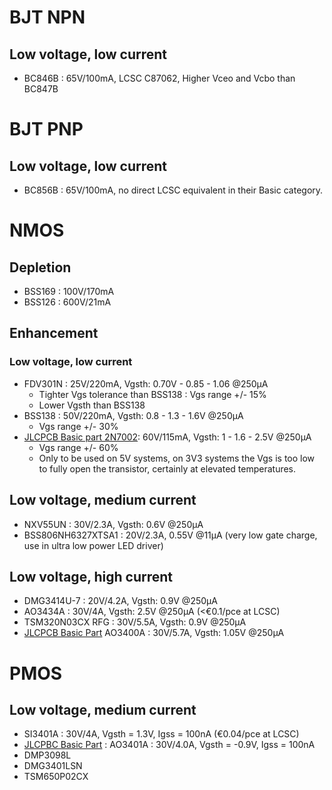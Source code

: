 # BJT NPN
## Low voltage, low current
* BC846B : 65V/100mA, LCSC C87062, Higher Vceo and Vcbo than BC847B

# BJT PNP
## Low voltage, low current
* BC856B : 65V/100mA, no direct LCSC equivalent in their Basic category.

# NMOS
## Depletion
* BSS169 : 100V/170mA
* BSS126 : 600V/21mA

## Enhancement
### Low voltage, low current
* FDV301N : 25V/220mA, Vgsth: 0.70V - 0.85 - 1.06 @250µA
  * Tighter Vgs tolerance than BSS138 : Vgs range +/- 15%
  * Lower Vgsth than BSS138
* BSS138 : 50V/220mA, Vgsth: 0.8 - 1.3 - 1.6V @250µA
  * Vgs range +/- 30%
* [JLCPCB Basic part 2N7002](https://lcsc.com/product-detail/MOSFETs_Jiangsu-Changjing-Electronics-Technology-Co.%2C-Ltd.-Jiangsu-Changjing-Electronics-Technology-Co.%2C-Ltd.-2N7002_C8545.html): 60V/115mA, Vgsth: 1 - 1.6 - 2.5V @250µA
  * Vgs range +/- 60%
  * Only to be used on 5V systems, on 3V3 systems the Vgs is too low to fully open the transistor, certainly at elevated temperatures.

## Low voltage, medium current
* NXV55UN : 30V/2.3A, Vgsth: 0.6V @250µA
* BSS806NH6327XTSA1 : 20V/2.3A, 0.55V @11µA (very low gate charge, use in ultra low power LED driver)

## Low voltage, high current
* DMG3414U-7 : 20V/4.2A, Vgsth: 0.9V @250µA
* AO3434A : 30V/4A, Vgsth: 2.5V @250µA (<€0.1/pce at LCSC)
* TSM320N03CX RFG : 30V/5.5A, Vgsth: 0.9V @250µA
* [JLCPCB Basic Part](https://www.lcsc.com/product-detail/MOSFETs_Alpha-%26-Omega-Semicon-Alpha-%26-Omega-Semicon-AO3400A_C20917.html) AO3400A : 30V/5.7A, Vgsth: 1.05V @250µA

# PMOS
## Low voltage, medium current
* SI3401A : 30V/4A, Vgsth = 1.3V, Igss = 100nA (€0.04/pce at LCSC)
* [JLCPBC Basic Part](https://www.lcsc.com/product-detail/MOSFETs_LRC-LRC-LBSS84LT1G_C8492.html) : AO3401A : 30V/4.0A, Vgsth = -0.9V, Igss = 100nA
* DMP3098L
* DMG3401LSN
* TSM650P02CX